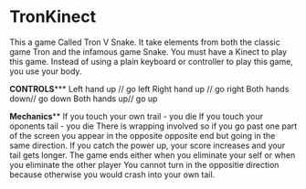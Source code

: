 # TronKinect
This a game Called Tron V Snake. It take elements from both the classic game Tron and the infamous game Snake. You must have a Kinect to play this game. Instead of using a plain keyboard or controller to play this game, you use your body. 

********CONTROLS***********
Left hand up // go left 
Right hand up // go right 
Both hands down// go down
Both hands up// go up

********Mechanics**********
If you touch your own trail - you die
If you touch your oponents tail - you die 
There is wrapping involved so if you go past one part of the screen you appear in the opposite opposite end but going in the same direction. 
If you catch the power up, your score increases and your tail gets longer. 
The game ends either when you eliminate your self or when you eliminate the other player 
You cannot turn in the oppositie direction because otherwise you would crash into your own tail. 
